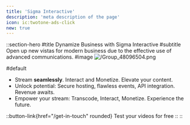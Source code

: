 ```yaml
---
title: 'Sigma Interactive'
description: 'meta description of the page'
icon: ic:twotone-ads-click
new: true
---
```

::section-hero
#title
Dynamize Business with Sigma Interactive
#subtitle
Open up new vistas for modern business due to the effective use of advanced communications.
#image
![/Group_48096504.png](/Group_48096504.png)

#default
- Stream **seamlessly**. Interact and Monetize. Elevate your content.
- Unlock potential: Secure hosting, flawless events, API integration. Revenue awaits.
- Empower your stream: Transcode, Interact, Monetize. Experience the future.

::button-link{href="/get-in-touch" rounded}
Test your videos for free
::
::
